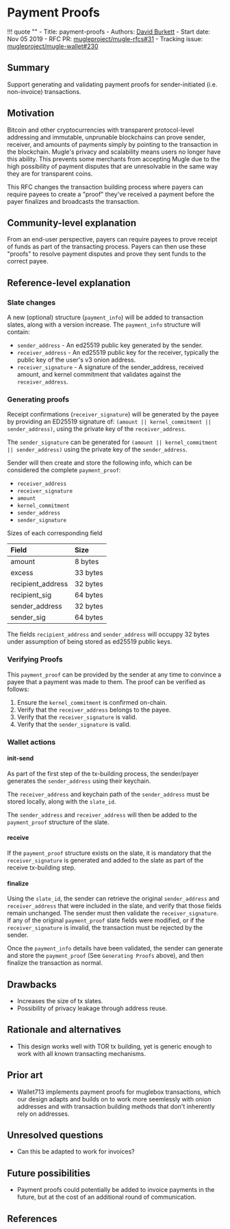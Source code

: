 # Payment Proofs

!!! quote ""
    - Title: payment-proofs
    - Authors: [David Burkett](mailto:davidburkett38@gmail.com)
    - Start date: Nov 05 2019
    - RFC PR: [mugleproject/mugle-rfcs#31](https://github.com/mugleproject/mugle-rfcs/pull/31)
    - Tracking issue: [mugleproject/mugle-wallet#230](https://github.com/mugleproject/mugle-wallet/issues/230)

## Summary

Support generating and validating payment proofs for sender-initiated (i.e. non-invoice) transactions.

## Motivation

Bitcoin and other cryptocurrencies with transparent protocol-level addressing and immutable, unprunable blockchains can prove sender, receiver, and amounts of payments simply by pointing to the transaction in the blockchain.
Mugle's privacy and scalability means users no longer have this ability. This prevents some merchants from accepting Mugle due to the high possibility of payment disputes that are unresolvable in the same way they are for transparent coins.

This RFC changes the transaction building process where payers can require payees to create a "proof" they've received a payment before the payer finalizes and broadcasts the transaction.

## Community-level explanation
[community-level-explanation]: #community-level-explanation

From an end-user perspective, payers can require payees to prove receipt of funds as part of the transacting process.
Payers can then use these "proofs" to resolve payment disputes and prove they sent funds to the correct payee.

## Reference-level explanation
[reference-level-explanation]: #reference-level-explanation

### Slate changes

A new (optional) structure (`payment_info`) will be added to transaction slates, along with a version increase. The `payment_info` structure will contain:

* `sender_address` - An ed25519 public key generated by the sender.
* `receiver_address` - An ed25519 public key for the receiver, typically the public key of the user's v3 onion address.
* `receiver_signature` - A signature of the sender_address, received amount, and kernel commitment that validates against the `receiver_address`.

### Generating proofs

Receipt confirmations (`receiver_signature`) will be generated by the payee by providing an ED25519 signature of: `(amount || kernel_commitment || sender_address)`, using the private key of the `receiver_address`.

The `sender_signature` can be generated for `(amount || kernel_commitment || sender_address)` using the private key of the `sender_address`.

Sender will then create and store the following info, which can be considered the complete `payment_proof`:

* `receiver_address`
* `receiver_signature`
* `amount`
* `kernel_commitment`
* `sender_address`
* `sender_signature`

Sizes of each corresponding field

| Field             | Size     |
|:------------------|:---------|
| amount            | 8 bytes  |
| excess            | 33 bytes |
| recipient_address | 32 bytes |
| recipient_sig     | 64 bytes |
| sender_address    | 32 bytes |
| sender_sig        | 64 bytes |

The fields `recipient_address` and `sender_address` will occuppy 32 bytes under assumption of being stored as ed25519 public keys.

### Verifying Proofs

This `payment_proof` can be provided by the sender at any time to convince a payee that a payment was made to them. The proof can be verified as follows:

1. Ensure the `kernel_commitment` is confirmed on-chain.
2. Verify that the `receiver_address` belongs to the payee.
3. Verify that the `receiver_signature` is valid.
4. Verify that the `sender_signature` is valid.

### Wallet actions

#### init-send

As part of the first step of the tx-building process, the sender/payer generates the `sender_address` using their keychain.

The `receiver_address` and keychain path of the `sender_address` must be stored locally, along with the `slate_id`.

The `sender_address` and `receiver_address` will then be added to the `payment_proof` structure of the slate.

#### receive

If the `payment_proof` structure exists on the slate, it is mandatory that the `receiver_signature` is generated and added to the slate as part of the receive tx-building step.

#### finalize

Using the `slate_id`, the sender can retrieve the original `sender_address` and `receiver_address` that were included in the slate, and verify that those fields remain unchanged. The sender must then validate the `receiver_signature`. If any of the original `payment_proof` slate fields were modified, or if the `receiver_signature` is invalid, the transaction must be rejected by the sender.

Once the `payment_info` details have been validated, the sender can generate and store the `payment_proof` (See `Generating Proofs` above), and then finalize the transaction as normal.

## Drawbacks

* Increases the size of tx slates.
* Possibility of privacy leakage through address reuse.

## Rationale and alternatives

* This design works well with TOR tx building, yet is generic enough to work with all known transacting mechanisms.

## Prior art

* Wallet713 implements payment proofs for muglebox transactions, which our design adapts and builds on to work more seemlessly with onion addresses and with transaction building methods that don't inherently rely on addresses.

## Unresolved questions

* Can this be adapted to work for invoices?

## Future possibilities

* Payment proofs could potentially be added to invoice payments in the future, but at the cost of an additional round of communication.

## References

[^1]: [Tx slate structure](https://github.com/mugleproject/mugle-wallet/blob/master/libwallet/src/slate.rs)
[^2]: [Beam's payment proof model](https://github.com/BeamMW/beam/blob/c9beb0eae55fa6b7fb3084ebe9b5db2850cf83b9/wallet/wallet_db.cpp#L3231-L3236)
